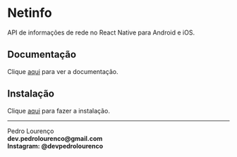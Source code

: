 # Netinfo

API de informações de rede no React Native para Android e iOS.

## Documentação

Clique [aqui](https://github.com/react-native-community/react-native-netinfo) para ver a documentação.

## Instalação

Clique [aqui](https://www.npmjs.com/package/@react-native-community/netinfo) para fazer a instalação.


<hr>
<stong>Pedro Lourenço</strong><br>
<Strong>dev.pedrolourenco@gmail.com</strong><br>
<Strong>Instagram: @devpedrolourenco</strong>